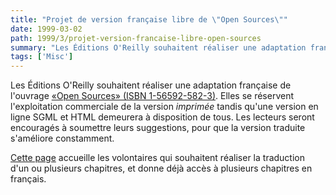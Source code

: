 ```yaml
---
title: "Projet de version française libre de \"Open Sources\""
date: 1999-03-02
path: 1999/3/projet-version-francaise-libre-open-sources
summary: "Les Éditions O'Reilly souhaitent réaliser une adaptation française de l'ouvrage «Open Sources» (ISBN 1-56592-582-3)."
tags: ['Misc']
---
```


<P>
Les Éditions O'Reilly souhaitent réaliser une adaptation française de
l'ouvrage <A HREF="http://www.oreilly.com/catalog/opensources/noframes.html">«Open
Sources» (ISBN 1-56592-582-3)</A>. Elles se réservent
l'exploitation commerciale de la version <EM>imprimée</EM> tandis qu'une
version en ligne SGML et HTML demeurera à disposition de tous. Les lecteurs
seront encouragés à soumettre leurs suggestions, pour que la version
traduite s'améliore constamment.
</P>

<P>
<A HREF="http://www.editions-oreilly.fr/opensrc/opensources-annonce.html">Cette page</A> accueille les volontaires qui souhaitent réaliser
la traduction d'un ou plusieurs chapitres, et donne déjà accès à plusieurs
chapitres en français.
</P>



